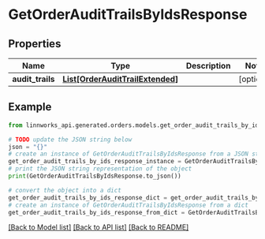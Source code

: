 # GetOrderAuditTrailsByIdsResponse


## Properties

Name | Type | Description | Notes
------------ | ------------- | ------------- | -------------
**audit_trails** | [**List[OrderAuditTrailExtended]**](OrderAuditTrailExtended.md) |  | [optional] 

## Example

```python
from linnworks_api.generated.orders.models.get_order_audit_trails_by_ids_response import GetOrderAuditTrailsByIdsResponse

# TODO update the JSON string below
json = "{}"
# create an instance of GetOrderAuditTrailsByIdsResponse from a JSON string
get_order_audit_trails_by_ids_response_instance = GetOrderAuditTrailsByIdsResponse.from_json(json)
# print the JSON string representation of the object
print(GetOrderAuditTrailsByIdsResponse.to_json())

# convert the object into a dict
get_order_audit_trails_by_ids_response_dict = get_order_audit_trails_by_ids_response_instance.to_dict()
# create an instance of GetOrderAuditTrailsByIdsResponse from a dict
get_order_audit_trails_by_ids_response_from_dict = GetOrderAuditTrailsByIdsResponse.from_dict(get_order_audit_trails_by_ids_response_dict)
```
[[Back to Model list]](../README.md#documentation-for-models) [[Back to API list]](../README.md#documentation-for-api-endpoints) [[Back to README]](../README.md)


